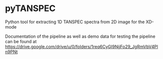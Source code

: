 # pyTANSPEC
Python tool for extracting 1D TANSPEC spectra from 2D image for the XD-mode

Documentation of the pipeline as well as demo data for testing the pipeline can be found at https://drive.google.com/drive/u/0/folders/1req6CyGI9NjjFo29_JgRmVbV4Pln9PNt
